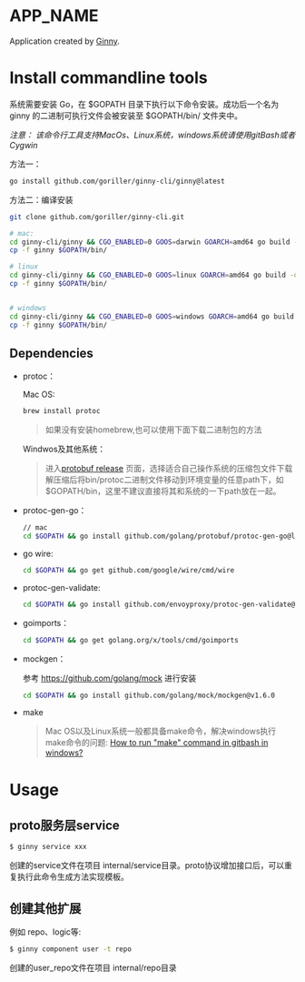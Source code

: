 # APP_NAME 

Application created by [Ginny](https://github.com/goriller/ginny).

# Install commandline tools

系统需要安装 Go，在 $GOPATH 目录下执行以下命令安装。成功后一个名为 ginny 的二进制可执行文件会被安装至 $GOPATH/bin/ 文件夹中。

*注意： 该命令行工具支持MacOs、Linux系统，windows系统请使用gitBash或者Cygwin*

方法一： 

```sh
go install github.com/goriller/ginny-cli/ginny@latest

```

方法二：编译安装

```sh
git clone github.com/goriller/ginny-cli.git

# mac:
cd ginny-cli/ginny && CGO_ENABLED=0 GOOS=darwin GOARCH=amd64 go build -o ginny
cp -f ginny $GOPATH/bin/

# linux
cd ginny-cli/ginny && CGO_ENABLED=0 GOOS=linux GOARCH=amd64 go build -o ginny
cp -f ginny $GOPATH/bin/


# windows
cd ginny-cli/ginny && CGO_ENABLED=0 GOOS=windows GOARCH=amd64 go build -o ginny
cp -f ginny $GOPATH/bin/
```
## Dependencies

* protoc：

    Mac OS:

  ```sh
  brew install protoc
  ```
  >如果没有安装homebrew,也可以使用下面下载二进制包的方法

  Windwos及其他系统：
  
  >进入[protobuf release](https://github.com/protocolbuffers/protobuf/>releases) 页面，选择适合自己操作系统的压缩包文件下载
  >解压缩后将bin/protoc二进制文件移动到环境变量的任意path下，如$GOPATH/bin，这里不建议直接将其和系统的一下path放在一起。

* protoc-gen-go：

  ```sh
  // mac
  cd $GOPATH && go install github.com/golang/protobuf/protoc-gen-go@latest
  ```

* go wire:
  
  ```sh
  cd $GOPATH && go get github.com/google/wire/cmd/wire
  ```

* protoc-gen-validate:
  
  ```sh
  cd $GOPATH && go install github.com/envoyproxy/protoc-gen-validate@latest
  ```

* goimports：

  ```sh
  cd $GOPATH && go get golang.org/x/tools/cmd/goimports
  ```

* mockgen：

  参考 https://github.com/golang/mock 进行安装

  ```sh
  cd $GOPATH && go install github.com/golang/mock/mockgen@v1.6.0
  ```

* make 
  
  >Mac OS以及Linux系统一般都具备make命令，解决windows执行make命令的问题:
  >[How to run "make" command in gitbash in windows?](https://gist.github.com/evanwill/0207876c3243bbb6863e65ec5dc3f058)

# Usage

## proto服务层service

```sh
$ ginny service xxx

```
创建的service文件在项目 internal/service目录。proto协议增加接口后，可以重复执行此命令生成方法实现模板。

## 创建其他扩展

例如 repo、logic等:

```sh
$ ginny component user -t repo

```
创建的user_repo文件在项目 internal/repo目录

